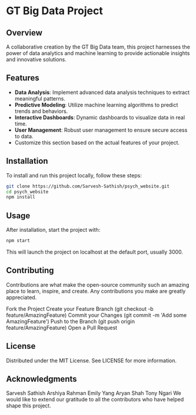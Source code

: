 # GT Big Data Project

## Overview
A collaborative creation by the GT Big Data team, this project harnesses the power of data analytics and machine learning to provide actionable insights and innovative solutions.

## Features
- **Data Analysis**: Implement advanced data analysis techniques to extract meaningful patterns.
- **Predictive Modeling**: Utilize machine learning algorithms to predict trends and behaviors.
- **Interactive Dashboards**: Dynamic dashboards to visualize data in real time.
- **User Management**: Robust user management to ensure secure access to data.
- Customize this section based on the actual features of your project.

## Installation
To install and run this project locally, follow these steps:

```bash
git clone https://github.com/Sarvesh-Sathish/psych_website.git
cd psych_website
npm install
```
## Usage

After installation, start the project with:
```bash
npm start
```
This will launch the project on localhost at the default port, usually 3000.

## Contributing

Contributions are what make the open-source community such an amazing place to learn, inspire, and create. Any contributions you make are greatly appreciated.

Fork the Project
Create your Feature Branch (git checkout -b feature/AmazingFeature)
Commit your Changes (git commit -m 'Add some AmazingFeature')
Push to the Branch (git push origin feature/AmazingFeature)
Open a Pull Request

## License

Distributed under the MIT License. See LICENSE for more information.

## Acknowledgments

Sarvesh Sathish
Arshiya Rahman
Emily Yang
Aryan Shah
Tony Ngari
We would like to extend our gratitude to all the contributors who have helped shape this project.
